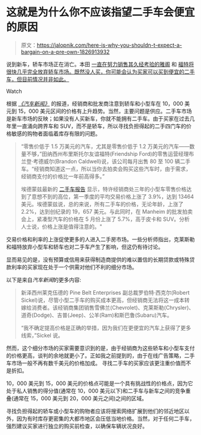 # 这就是为什么你不应该指望二手车会便宜的原因

> 原文：<https://jalopnik.com/here-is-why-you-shouldn-t-expect-a-bargain-on-a-pre-own-1826913932>

说到新车，轿车市场正在消亡。本田 [一直在努力销售其久经考验的雅阁](https://jalopnik.com/hondas-cutting-down-accord-production-because-were-all-1824144162) 和 [福特将很快几乎完全放弃轿车市场。既然没人买，你可能会认为买家可以买到便宜的二手车，但目前情况并非如此。](https://jalopnik.com/why-ford-killed-its-cars-1825546289#_ga=2.103373444.545962289.1529256118-172961908.1524759589) 

Watch

根据 [*《汽车新闻》*](http://www.autonews.com/article/20180618/RETAIL/180619765/small-used-car-prices) 的报道，经销商和批发商注意到轿车和小型车在 10，000 美元到 15，000 美元区间的价格有上升趋势。当然，主要问题是供应。二手车市场是新车市场的反映；如果没有人买新车，你就不能拥有二手车。由于买家在过去几年里一直涌向跨界车和 SUV，而不是轿车，所以寻找负担得起的二手四门车的价格敏感的购物者面临着库存有限的问题。

> “零售价低于 1.5 万美元的汽车，尤其是零售价低于 1.2 万美元的汽车——数量不够，”田纳西州布里斯托尔友谊福特(Friendship Ford)的零售运营经理布兰登·考德威尔(Brandon Caldwell)说，该公司每月出售 80 至 100 辆二手车。“经销商知道这一点，所以当你去拍卖会购买这些汽车时，由于需求，经销商支付的价格比一年前高得多。”
> 
> 埃德蒙兹最新的 [二手车报告](http://www.autonews.com/apps/pbcsedit.dll/) 显示，特许经销商处三年的小型车零售价格达到了意想不到的高位，第一季度的平均交易价格上涨了 3.9%，达到 13464 美元。埃德蒙兹说，总的来说，所有二手车的价格，无论年龄，上涨了 2.2%，达到创纪录的 19，657 美元。与此同时，在 Manheim 的批发拍卖会上，紧凑型汽车的价格在 5 月份上涨了 5.7%，高于皮卡和 SUV。分析人士说，价格上涨是值得注意的。"

交易价格和利率的上涨促使更多的人进入二手房市场。一些分析师指出，克莱斯勒和福特放弃小型车和轿车也对二手车产生了影响，但这仍有待讨论。

显而易见的是，没有预算或信用来获得制造商提供的难以置信的长期贷款或特殊贷款利率的买家现在处于一个供需对他们不利的细分市场。

以下是来自*汽车新闻*的更多内容:

> 新泽西州莱克伍德的 Pine Belt Enterprises 副总裁罗伯特·西克尔(Robert Sickel)说，尽管小型二手车的购买成本更高，但经销商无法将这一成本转嫁给消费者。该经销商集团销售雪佛兰(Chevrolet)、克莱斯勒(Chrysler)、道奇(Dodge)、吉普(Jeep)、公羊(Ram)和斯巴鲁(Subaru)汽车。
> 
> “我不确定提高价格是正确的举措，因为我们在更便宜的汽车上获得了更多线索，”Sickel 说。

然而，这个细分市场的买家需要意识到的是，由于经销商为这些轿车和小型车支付的价格更高，谈判的余地就更小了。正如我之前提到的，由于在线广告策略，二手车市场一般不再有数千美元的价格加成。 寻找二手车的买家应该更注重价值而不是折扣。

10，000 美元到 15，000 美元的价格点可能是一个具有挑战性的价格点，因为它处于私人销售的得分值(通常在 10，000 美元以下)和二手车与新车之间的竞争重叠(通常在 15，000 美元到 20，000 美元之间)之间的区域。

寻找负担得起的轿车或小型车的购物者应该将搜索网络扩展到他们的邻近地区以外，因为有时库存更密集的大都市地区会压低当地价格。当然，对于任何二手车，强烈建议买家进行独立的购买前检查，以确保车辆状况良好。